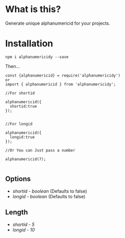 # What is this?

Generate unique alphanumericid for your projects.

# Installation 

`npm i alphanumericidy --save`

Then...

```
const {alphanumericid} = require('alphanumericidy')
or
import { alphanumericid } from 'alphanumericidy';

//For shortid

alphanumericid({
  shortid:true
});


//For longid

alphanumericid({
  longid:true
});

//Or You can Just pass a number

alphanumericid(7);


```

## Options

* *shortid* - _boolean_ (Defaults to false)
* *longid* - _boolean_ (Defaults to false)

## Length

* *shortid* - _5_ 
* *longid* - _10_ 



